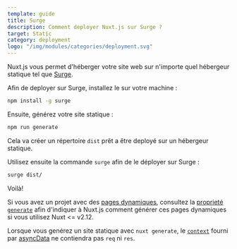 ```yaml
---
template: guide
title: Surge
description: Comment deployer Nuxt.js sur Surge ?
target: Static
category: deployment
logo: "/img/modules/categories/deployment.svg"
---
```



Nuxt.js vous permet d'héberger votre site web sur n'importe quel hébergeur statique tel que [Surge](https://surge.sh/).

Afin de deployer sur Surge, installez le sur votre machine :

```bash
npm install -g surge
```

Ensuite, générez votre site statique :

```bash
npm run generate
```

Cela va créer un répertoire `dist` prêt a être deployé sur un hébergeur statique.

Utilisez ensuite la commande `surge` afin de le déployer sur Surge :

```bash
surge dist/
```

Voilà!

Si vous avez un projet avec des [pages dynamiques](/docs/2.x/directory-structure/pages#dynamic-pages), consultez la [proprieté `generate`](/docs/2.x/configuration-glossary/configuration-generate) afin d'indiquer à Nuxt.js comment générer ces pages dynamiques si vous utilisez Nuxt <= v2.12.

<div class="Alert">

Lorsque vous genérez un site statique avec `nuxt generate`, le [`context`](/docs/2.x/internals-glossary/context) fourni par [asyncData](/docs/2.x/features/data-fetching) ne contiendra pas `req` ni `res`.

</div>
